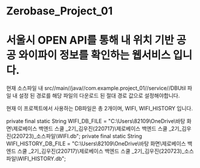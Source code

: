 # Zerobase_Project_01
<h1>서울시 OPEN API를 통해 내 위치 기반 공공 와이파이 정보를 확인하는 웹서비스 입니다.</h1>
현재 소스파일 내 src//main//java//com.example.project_01//service//DBUtil 파일 내 설정 된 경로를
해당 파일의 다운로드 된 절대 경로 값으로 설정해야합니다.

현재 이 프로젝트에서 사용하는 DB파일은 총 2개이며, WIFI, WIFI_HISTORY 입니다. 

private final static String WIFI_DB_FILE = 
  "C:\\Users\\82109\\OneDrive\\바탕 화면\\제로베이스 백엔드 스쿨 _2기_김우진(220717)\\제로베이스 백엔드 스쿨 _2기_김우진(220723)_소스파일\\WIFI.db";
private final static String WIFI_HISTORY_DB_FILE = 
  "C:\\Users\\82109\\OneDrive\\바탕 화면\\제로베이스 백엔드 스쿨 _2기_김우진(220717)\\제로베이스 백엔드 스쿨 _2기_김우진(220723)_소스파일\\WIFI_HISTORY.db";

